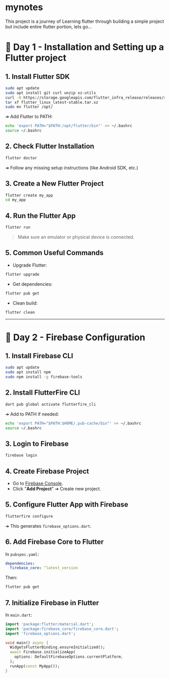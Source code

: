 # mynotes

This project is a journey of Learning flutter through building a simple project but include entire flutter portion, lets go...

# 📱 Day 1 - Installation and Setting up a Flutter project

## 1. Install Flutter SDK

```bash
sudo apt update
sudo apt install git curl unzip xz-utils
curl -O https://storage.googleapis.com/flutter_infra_release/releases/stable/linux/flutter_linux_latest-stable.tar.xz
tar xf flutter_linux_latest-stable.tar.xz
sudo mv flutter /opt/
```

➔ Add Flutter to PATH:

```bash
echo 'export PATH="$PATH:/opt/flutter/bin"' >> ~/.bashrc
source ~/.bashrc
```

## 2. Check Flutter Installation

```bash
flutter doctor
```
➔ Follow any missing setup instructions (like Android SDK, etc.)

## 3. Create a New Flutter Project

```bash
flutter create my_app
cd my_app
```

## 4. Run the Flutter App

```bash
flutter run
```

> Make sure an emulator or physical device is connected.

## 5. Common Useful Commands

- Upgrade Flutter:

```bash
flutter upgrade
```

- Get dependencies:

```bash
flutter pub get
```

- Clean build:

```bash
flutter clean
```

---

# 📱 Day 2 - Firebase Configuration

## 1. Install Firebase CLI

```bash
sudo apt update
sudo apt install npm
sudo npm install -g firebase-tools
```

## 2. Install FlutterFire CLI

```bash
dart pub global activate flutterfire_cli
```

➔ Add to PATH if needed:

```bash
echo 'export PATH="$PATH:$HOME/.pub-cache/bin"' >> ~/.bashrc
source ~/.bashrc
```

## 3. Login to Firebase

```bash
firebase login
```

## 4. Create Firebase Project
- Go to [Firebase Console](https://console.firebase.google.com/).
- Click "**Add Project**" ➔ Create new project.

## 5. Configure Flutter App with Firebase

```bash
flutterfire configure
```

➔ This generates `firebase_options.dart`.

## 6. Add Firebase Core to Flutter

In `pubspec.yaml`:

```yaml
dependencies:
  firebase_core: ^latest_version
```

Then:

```bash
flutter pub get
```

## 7. Initialize Firebase in Flutter

In `main.dart`:

```dart
import 'package:flutter/material.dart';
import 'package:firebase_core/firebase_core.dart';
import 'firebase_options.dart';

void main() async {
  WidgetsFlutterBinding.ensureInitialized();
  await Firebase.initializeApp(
    options: DefaultFirebaseOptions.currentPlatform,
  );
  runApp(const MyApp());
}
```


